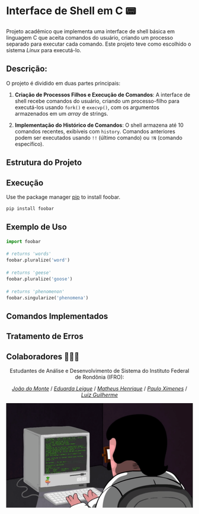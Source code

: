 # Interface de Shell em C 📟

Projeto acadêmico que implementa uma interface de shell básica em linguagem C que aceita comandos do usuário, criando um processo separado para executar cada comando. Este projeto teve como escolhido o sistema *Linux* para executá-lo.

## Descrição:

O projeto é dividido em duas partes principais:

1. **Criação de Processos Filhos e Execução de Comandos**: A interface de shell recebe comandos do usuário, criando um processo-filho para executá-los usando `fork()` e `execvp()`, com os argumentos armazenados em um *array* de strings.

2. **Implementação do Histórico de Comandos**: O shell armazena até 10 comandos recentes, exibíveis com `history`. Comandos anteriores podem ser executados usando `!!` (último comando) ou `!N` (comando específico).

## Estrutura do Projeto

## Execução

Use the package manager [pip](https://pip.pypa.io/en/stable/) to install foobar.

```bash
pip install foobar
```

## Exemplo de Uso

```python
import foobar

# returns 'words'
foobar.pluralize('word')

# returns 'geese'
foobar.pluralize('goose')

# returns 'phenomenon'
foobar.singularize('phenomena')
```

## Comandos Implementados

## Tratamento de Erros

## Colaboradores 👨🏻‍💻

<div align="center" style="display: block;">
Estudantes de Análise e Desenvolvimento de Sistema do Instituto Federal de Rondônia (IFRO):
<br>
  
<em>[João do Monte](https://github.com/joaomonteandrade)</em> /
<em>[Eduarda Leigue](https://github.com/leigueed)</em> /
<em>[Matheus Henrique](https://github.com/Modheus)</em> /
<em>[Paulo Ximenes](https://github.com/PauloAlbqrq)</em> /
<em>[Luiz Guilherme](https://github.com/usuario-colaborador2)</em>

<img align= "center" src="programing.gif" width="600"/>
</div>
